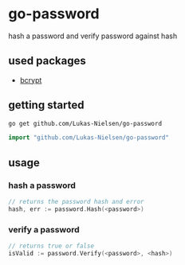# go-password

hash a password and verify password against hash

## used packages

- [bcrypt](golang.org/x/crypto/bcrypt)

## getting started

```sh
go get github.com/Lukas-Nielsen/go-password
```

```go
import "github.com/Lukas-Nielsen/go-password"
```

## usage

### hash a password

```go
// returns the password hash and error
hash, err := password.Hash(<password>)
```

### verify a password

```go
// returns true or false
isValid := password.Verify(<password>, <hash>)
```
